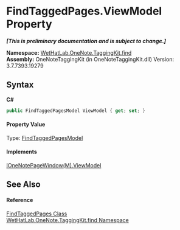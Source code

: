 # FindTaggedPages.ViewModel Property 
 _**\[This is preliminary documentation and is subject to change.\]**_

**Namespace:**&nbsp;<a href="0e3a8efd-07d2-1709-b1cd-709153222081.md">WetHatLab.OneNote.TaggingKit.find</a><br />**Assembly:**&nbsp;OneNoteTaggingKit (in OneNoteTaggingKit.dll) Version: 3.7.7393.19279

## Syntax

**C#**<br />
``` C#
public FindTaggedPagesModel ViewModel { get; set; }
```


#### Property Value
Type: <a href="61df9a94-5b66-19be-5b06-1d28184da999.md">FindTaggedPagesModel</a>

#### Implements
<a href="7e5fa690-dbb9-888d-3da4-5b79a9722831.md">IOneNotePageWindow(M).ViewModel</a><br />

## See Also


#### Reference
<a href="60d7bed7-f819-9c82-f130-1c71241d23f8.md">FindTaggedPages Class</a><br /><a href="0e3a8efd-07d2-1709-b1cd-709153222081.md">WetHatLab.OneNote.TaggingKit.find Namespace</a><br />